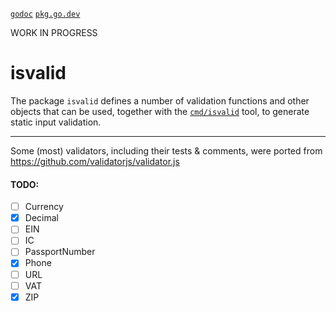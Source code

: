[`godoc`](http://godoc.org/github.com/frk/isvalid)
[`pkg.go.dev`](https://pkg.go.dev/github.com/frk/isvalid)

WORK IN PROGRESS

# isvalid

The package `isvalid` defines a number of validation functions and other objects that can
be used, together with the [`cmd/isvalid`](cmd/isvalid) tool, to generate static input validation.

--------

Some (most) validators, including their tests & comments, were ported from https://github.com/validatorjs/validator.js

#### TODO:

- [ ] Currency
- [x] Decimal
- [ ] EIN
- [ ] IC
- [ ] PassportNumber
- [x] Phone
- [ ] URL
- [ ] VAT
- [x] ZIP
